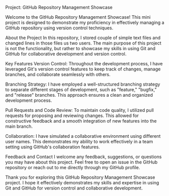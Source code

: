 Project: GitHub Repository Management Showcase


Welcome to the GitHub Repository Management Showcase! This mini project is designed to demonstrate my proficiency in effectively managing a GitHub repository using version control techniques.

About the Project
In this repository, I stored couple of simple text files and changed lines in those files us two users. The main purpose of this project is not the functionality, but rather to showcase my skills in using Git and GitHub for collaborative development and version control.

Key Features
Version Control: Throughout the development process, I have leveraged Git's version control features to keep track of changes, manage branches, and collaborate seamlessly with others.

Branching Strategy: I have employed a well-structured branching strategy to separate different stages of development, such as "feature," "bugfix," and "release" branches. This approach ensures a clean and organized development process.

Pull Requests and Code Review: To maintain code quality, I utilized pull requests for proposing and reviewing changes. This allowed for constructive feedback and a smooth integration of new features into the main branch.

Collaboration: I have simulated a collaborative environment using different user names. This demonstrates my ability to work effectively in a team setting using GitHub's collaboration features.

Feedback and Contact
I welcome any feedback, suggestions, or questions you may have about this project. Feel free to open an issue in the GitHub repository or reach out to me directly through my GitHub profile.

Thank you for exploring this GitHub Repository Management Showcase project. I hope it effectively demonstrates my skills and expertise in using Git and GitHub for version control and collaborative development.